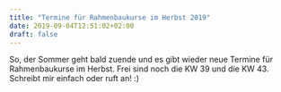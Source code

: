 ```yaml
---
title: "Termine für Rahmenbaukurse im Herbst 2019"
date: 2019-09-04T12:51:02+02:00
draft: false
---
```

 
So, der Sommer geht bald zuende und es gibt wieder neue Termine für Rahmenbaukurse im Herbst. Frei sind noch die KW 39 und die KW 43. Schreibt mir einfach oder ruft an! :)

